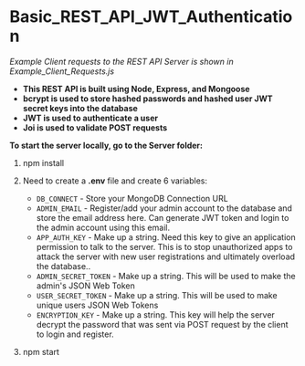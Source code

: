 # Basic_REST_API_JWT_Authentication
*Example Client requests to the REST API Server is shown in Example_Client_Requests.js*
* **This REST API is built using Node, Express, and Mongoose** 
* **bcrypt is used to store hashed passwords and hashed user JWT secret keys into the database**
* **JWT is used to authenticate a user**
* **Joi is used to validate POST requests**


**To start the server locally, go to the Server folder:**
1) npm install

2) Need to create a **.env** file and create 6 variables: 
   * `DB_CONNECT` - Store your MongoDB Connection URL
   * `ADMIN_EMAIL` - Register/add your admin account to the database and store the email address here. Can generate JWT token and login to the admin account using this email.
   * `APP_AUTH_KEY` -   Make up a string. Need this key to give an application permission to talk to the server. This is to stop unauthorized apps to attack the server with new user registrations and ultimately overload the database..
   * `ADMIN_SECRET_TOKEN` - Make up a string. This will be used to make the admin's JSON Web Token
   * `USER_SECRET_TOKEN`  - Make up a string. This will be used to make unique users JSON Web Tokens
   * `ENCRYPTION_KEY`     - Make up a string. This key will help the server decrypt the password that was sent via POST request by the client to login and register. 

3) npm start

